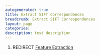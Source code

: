 ```yaml
---
autogenerated: true
title: Extract SIFT Correspondences
breadcrumb: Extract SIFT Correspondences
layout: page
categories: 
description: test description
---
```


1.  REDIRECT [Feature Extraction](Feature_Extraction "wikilink")
